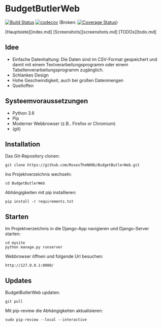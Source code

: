 # BudgetButlerWeb
[![Build Status](https://travis-ci.org/RosesTheN00b/BudgetButlerWeb.svg?branch=master)](https://travis-ci.org/RosesTheN00b/BudgetButlerWeb) [![codecov](https://codecov.io/gh/RosesTheN00b/BudgetButlerWeb/branch/master/graph/badge.svg)](https://codecov.io/gh/RosesTheN00b/BudgetButlerWeb) (Broken: [![Coverage Status](https://coveralls.io/repos/github/RosesTheN00b/BudgetButlerWeb/badge.svg?branch=master)](https://coveralls.io/github/RosesTheN00b/BudgetButlerWeb?branch=master))

[Hauptsiete][index.md]
[Screenshots][screenshots.md]
[TODOs][todo.md]

## Idee

* Einfache Datenhaltung: Die Daten sind im CSV-Format gespeichert und damit mit einem Textverarbeitungsprogramm oder einem Tabellenverarbeitungsprogramm zugänglich.
* Schlankes Design
* Hohe Geschwindigkeit, auch bei großen Datenmengen
* Quelloffen

## Systeemvoraussetzungen

* Python 3.6
* Pip
* Moderner Webbrowser (z.B.. Firefox or Chromium)
* (git)

## Installation
Das Git-Repository clonen:

	git clone https://github.com/RosesTheN00b/BudgetButlerWeb.git

Ins Projektverzeichnis wechseln:

	cd BudgetButlerWeb

Abhängigkeiten mit pip installieren:

	pip install -r requirements.txt

## Starten

Im Projektverzeichnis in die Django-App navigieren und Django-Server starten:

	cd mysite
	python manage.py runserver

Webbrowser öffnen und folgende Url besuchen:

	http://127.0.0.1:8000/

## Updates

BudgetButlerWeb updaten:

	git pull

Mit pip-review die Abhängigkeiten aktualisieren:

	sudo pip-review --local --interactive




